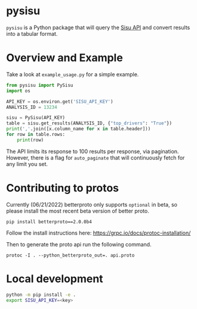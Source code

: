# pysisu

`pysisu` is a Python package that will query the [Sisu API](https://docs.sisudata.com/docs/api/) and convert results into a tabular format.

# Overview and Example

Take a look at `example_usage.py` for a simple example.
```python
from pysisu import PySisu
import os

API_KEY = os.environ.get('SISU_API_KEY')
ANALYSIS_ID = 13234

sisu = PySisu(API_KEY)
table = sisu.get_results(ANALYSIS_ID, {"top_drivers": "True"})
print(','.join([x.column_name for x in table.header]))
for row in table.rows:
    print(row)

```

The API limits its response to 100 results per response, via pagination. However, there is a flag for `auto_paginate` that will continuously fetch for any limit you set.

# Contributing to protos

Currently (06/21/2022) betterproto only supports `optional` in beta, so please install the most recent beta version of better proto.
```
pip install betterproto==2.0.0b4
```

Follow the install instructions here:
https://grpc.io/docs/protoc-installation/

Then to generate the proto api run the following command.
```
protoc -I . --python_betterproto_out=. api.proto
```

# Local development

```bash
python -m pip install -e .
export SISU_API_KEY=<key>
```
